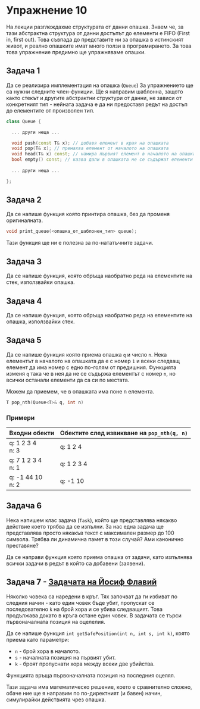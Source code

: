 # Упражнение 10

На лекции разглеждахме структурата от данни опашка. Знаем че, за тази абстрактна структура от данни достъпът до елементи е FIFO (First in, first out). Това съвпада до представите ни за опашка в истинският живот, и реално опашките имат много ползи в програмирането. За това това упражнение предимно ще упражняваме опашки.
## Задача 1
Да се реализира имплементация на опашка (`Queue`)
За упражнението ще са нужни следните член-функции.
Ще я направим шаблонна, защото както стекът и другите абстрактни структури от данни, не зависи от конкретният тип - нейната задача е да ни предоставя редът на достъп до елементите от произволен тип.

```c++
class Queue {

  ... други неща ...

  void push(const T& x); // добавя елемент в края на опашката
  void pop(T& x); // премахва елемент от началото на опашката
  void head(T& x) const; // намира първият елемент в началото на опашката
  bool empty() const; // казва дали в опашката не се съдържат елементи
  
  ... други неща ...

};
```

## Задача 2
Да се напише функция която принтира опашка, без да променя оригиналната.

```c++
void print_queue(<опашка_от_шаблонен_тип> queue);
```

Тази функция ще ни е полезна за по-нататъчните задачи.

## Задача 3
Да се напише функция, която обръща наобратно реда на елементите на стек, използвайки опашка.

## Задача 4
Да се напише функция, която обръща наобратно реда на елементите на опашка, използвайки стек.

## Задача 5
Да се напише функция която приема опашка `q` и число `n`.
Нека елементът в началото на опашката да е с номер `1` и всеки следващ елемент да има номер с едно по-голям от предишния.
Функцията изменя `q` така че в нея да не се съдържа елементът с номер `n`, но всички останали елементи да са си по местата.

Можем да приемем, че в опашката има поне n елемента.

```c++
T pop_nth(Queue<T>& q, int n)
```

### Примери

| Входни обекти | Обектите след извикване на `pop_nth(q, n)` |
| ----- | ---------------------- |
| q: 1 2 3 4 <br>n: 3 | q: 1 2 4 |
| q: 7 1 2 3 4 <br>n: 1 | q: 1 2 3 4 |
| q: -1 44 10 <br>n: 2 | q: -1 10 |

## Задача 6
Нека напишем клас задача (`Task`), който ще представлява някакво действие което трябва да се изпълни.
За нас една задача ще представлява просто някакъв текст с максимален размер до 100 символа.
Трябва ли динамична памет в този случай? Ами канонично преставяне?

Да се направи функция която приема опашка от задачи, като изпълнява всички задачи в редът в който са добавени (заявени).

## Задача 7 - [Задачата на Йосиф Флавий](https://en.wikipedia.org/wiki/Josephus_problem)
Няколко човека са наредени в кръг. Тях започват да ги избиват по следния начин - като един човек бъде убит, пропускат се последователно `k` на брой хора и се убива следващият. Това продължава докато в кръга остане един човек. В задачата се търси първоначалната позиция на оцелелия. 

Да се напише функция `int getSafePosition(int n, int s, int k)`, която приема като параметри:
 - `n` - брой хора в началото.
 - `s` - началната позиция на първият убит.
 - `k` - броят пропуснати хора между всеки две убийства.
 
Функцията връща първоначалната позиция на последния оцелял.

Тази задача има математическо решение, което е сравнително сложно, обаче ние ще я направим по по-директният (и бавен) начин, симулирайки действията чрез опашка.

